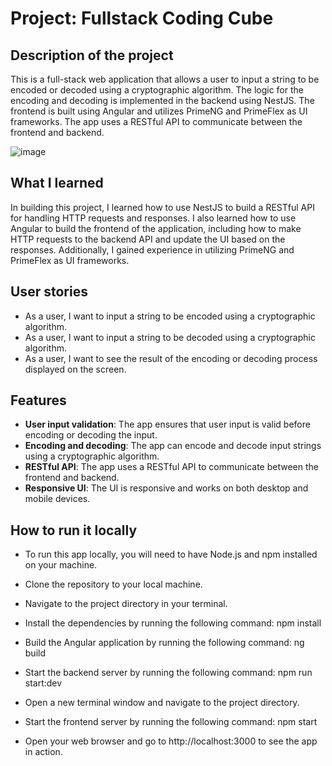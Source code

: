 # Project: Fullstack Coding Cube

## Description of the project
This is a full-stack web application that allows a user to input a string to be encoded or decoded using a cryptographic algorithm. The logic for the encoding and decoding is implemented in the backend using NestJS. The frontend is built using Angular and utilizes PrimeNG and PrimeFlex as UI frameworks. The app uses a RESTful API to communicate between the frontend and backend.

![image](https://user-images.githubusercontent.com/117353352/222986470-bb2f4565-be8a-41ed-883c-98fb643cdaea.png)


## What I learned
In building this project, I learned how to use NestJS to build a RESTful API for handling HTTP requests and responses. I also learned how to use Angular to build the frontend of the application, including how to make HTTP requests to the backend API and update the UI based on the responses. Additionally, I gained experience in utilizing PrimeNG and PrimeFlex as UI frameworks.

## User stories
* As a user, I want to input a string to be encoded using a cryptographic algorithm.
* As a user, I want to input a string to be decoded using a cryptographic algorithm.
* As a user, I want to see the result of the encoding or decoding process displayed on the screen.

## Features
* **User input validation**: The app ensures that user input is valid before encoding or decoding the input.
* **Encoding and decoding**: The app can encode and decode input strings using a cryptographic algorithm.
* **RESTful API**: The app uses a RESTful API to communicate between the frontend and backend.
* **Responsive UI**: The UI is responsive and works on both desktop and mobile devices.

## How to run it locally
* To run this app locally, you will need to have Node.js and npm installed on your machine.

* Clone the repository to your local machine.
* Navigate to the project directory in your terminal.
* Install the dependencies by running the following command: npm install
* Build the Angular application by running the following command: ng build
* Start the backend server by running the following command: npm run start:dev
* Open a new terminal window and navigate to the project directory.
* Start the frontend server by running the following command: npm start
* Open your web browser and go to http://localhost:3000 to see the app in action.